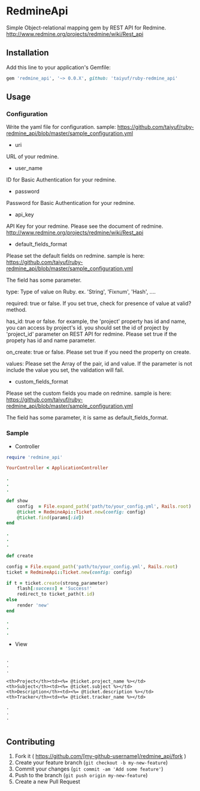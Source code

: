 # RedmineApi

Simple Object-relational mapping gem by REST API for Redmine.
http://www.redmine.org/projects/redmine/wiki/Rest_api

## Installation

Add this line to your application's Gemfile:

```ruby
gem 'redmine_api', '~> 0.0.X', github: 'taiyuf/ruby-redmine_api'
```

## Usage

### Configuration

Write the yaml file for configuration.
sample: https://github.com/taiyuf/ruby-redmine_api/blob/master/sample_configuration.yml

* uri

URL of your redmine.

* user_name

ID for Basic Authentication for your redmine.

* password

Password for Basic Authentication for your redmine.

* api_key

API Key for your redmine. Please see the document of redmine.
http://www.redmine.org/projects/redmine/wiki/Rest_api

* default_fields_format

Please set the default fields on redmine. sample is here: https://github.com/taiyuf/ruby-redmine_api/blob/master/sample_configuration.yml

The field has some parameter.

type:     Type of value on Ruby. ex. 'String', 'Fixnum', 'Hash', ....

required: true or false. If you set true, check for presence of value at valid? method.

has_id:   true or false. for example, the 'project' property has id and name, you can access by project's id. you should set the id of project by 'project_id' parameter on REST API for redmine. Please set true if the propety has id and name parameter.

on_create: true or false. Please set true if you need the property on create.

values:    Please set the Array of the pair, id and value. If the parameter is not include the value you set, the validation will fail.

* custom_fields_format

Please set the custom fields you made on redmine. sample is here: https://github.com/taiyuf/ruby-redmine_api/blob/master/sample_configuration.yml

The field has some parameter, it is same as default_fields_format.

### Sample

* Controller

```ruby
require 'redmine_api'

YourController < ApplicationController

.
.
.

def show
    config  = File.expand_path('path/to/your_config.yml', Rails.root)
    @ticket = RedmineApi::Ticket.new(config: config)
    @ticket.find(params[:id])
end

.
.
.

def create

config = File.expand_path('path/to/your_config.yml', Rails.root)
ticket = RedmineApi::Ticket.new(config: config)

if t = ticket.create(strong_parameter)
    flash[:success] = 'Success!'
    redirect_to ticket_path(t.id)
else
    render 'new'
end

.
.
.

```

* View

```

.
.
.

<th>Project</th><td><%= @ticket.project_name %></td>
<th>Subject</th><td><%= @ticket.subject %></td>
<th>Description</th><td><%= @ticket.description %></td>
<th>Tracker</th><td><%= @ticket.tracker_name %></td>

.
.
.


```

## Contributing

1. Fork it ( https://github.com/[my-github-username]/redmine_api/fork )
2. Create your feature branch (`git checkout -b my-new-feature`)
3. Commit your changes (`git commit -am 'Add some feature'`)
4. Push to the branch (`git push origin my-new-feature`)
5. Create a new Pull Request
